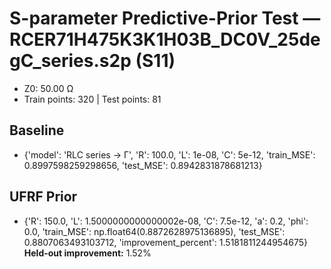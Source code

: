 # S-parameter Predictive-Prior Test — RCER71H475K3K1H03B_DC0V_25degC_series.s2p (S11)
- Z0: 50.00 Ω
- Train points: 320  |  Test points: 81

## Baseline
- {'model': 'RLC series -> Γ', 'R': 100.0, 'L': 1e-08, 'C': 5e-12, 'train_MSE': 0.8997598259298656, 'test_MSE': 0.8942831878681213}

## UFRF Prior
- {'R': 150.0, 'L': 1.5000000000000002e-08, 'C': 7.5e-12, 'a': 0.2, 'phi': 0.0, 'train_MSE': np.float64(0.8872628975136895), 'test_MSE': 0.8807063493103712, 'improvement_percent': 1.5181811244954675}
**Held-out improvement:** 1.52%